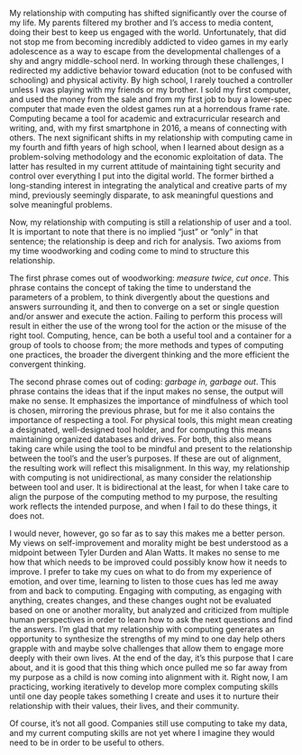 My relationship with computing has shifted significantly over the course of my life. My parents filtered my brother and I’s access to media content, doing their best to keep us engaged with the world. Unfortunately, that did not stop me from becoming incredibly addicted to video games in my early adolescence as a way to escape from the developmental challenges of a shy and angry middle-school nerd. In working through these challenges, I redirected my addictive behavior toward education (not to be confused with schooling) and physical activity. By high school, I rarely touched a controller unless I was playing with my friends or my brother. I sold my first computer, and used the money from the sale and from my first job to buy a lower-spec computer that made even the oldest games run at a horrendous frame rate. Computing became a tool for academic and extracurricular research and writing, and, with my first smartphone in 2016, a means of connecting with others. The next significant shifts in my relationship with computing came in my fourth and  fifth years of high school, when I learned about design as a problem-solving methodology and the economic exploitation of data. The latter has resulted in my current attitude of maintaining tight security and control over everything I put into the digital world. The former birthed a long-standing interest in integrating the analytical and creative parts of my mind, previously seemingly disparate, to ask meaningful questions and solve meaningful problems.

Now, my relationship with computing is still a relationship of user and a tool. It is important to note that there is no implied “just” or “only” in that sentence; the relationship is deep and rich for analysis. Two axioms from my time woodworking and coding come to mind to structure this relationship. 

The first phrase comes out of woodworking: *measure twice, cut once*. This phrase contains the concept of taking the time to understand the parameters of a problem, to think divergently about the questions and answers surrounding it, and then to converge on a set or single question and/or answer and execute the action. Failing to perform this process will result in either the use of the wrong tool for the action or the misuse of the right tool. Computing, hence, can be both a useful tool and a container for a group of tools to choose from; the more methods and types of computing one practices, the broader the divergent thinking and the more efficient the convergent thinking.

The second phrase comes out of coding: *garbage in, garbage out*. This phrase contains the ideas that if the input makes no sense, the output will make no sense. It emphasizes the importance of mindfulness of which tool is chosen, mirroring the previous phrase, but for me it also contains the importance of respecting a tool. For physical tools, this might mean creating a designated, well-designed tool holder, and for computing this means maintaining organized databases and drives. For both, this also means taking care while using the tool to be mindful and present to the relationship between the tool’s and the user’s purposes. If these are out of alignment, the resulting work will reflect this misalignment. In this way, my relationship with computing is not unidirectional, as many consider the relationship between tool and user. It is bidirectional at the least, for when I take care to align the purpose of the computing method to my purpose, the resulting work reflects the intended purpose, and when I fail to do these things, it does not.

I would never, however, go so far as to say this makes me a better person. My views on self-improvement and morality might be best understood as a midpoint between Tyler Durden and Alan Watts. It makes no sense to me how that which needs to be improved could possibly know how it needs to improve. I prefer to take my cues on what to do from my experience of emotion, and over time, learning to listen to those cues has led me away from and back to computing. Engaging with computing, as engaging with anything, creates changes, and these changes ought not be evaluated based on one or another morality, but analyzed and criticized from multiple human perspectives in order to learn how to ask the next questions and find the answers. I’m glad that my relationship with computing generates an opportunity to synthesize the strengths of my mind to one day help others grapple with and maybe solve challenges that allow them to engage more deeply with their own lives. At the end of the day, it’s this purpose that I care about, and it is good that this thing which once pulled me so far away from my purpose as a child is now coming into alignment with it. Right now, I am practicing, working iteratively to develop more complex computing skills until one day people takes something I create and uses it to nurture their relationship with their values, their lives, and their community.

Of course, it’s not all good. Companies still use computing to take my data, and my current computing skills are not yet where I imagine they would need to be in order to be useful to others.

